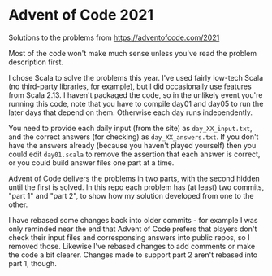 # Advent of Code 2021

Solutions to the problems from https://adventofcode.com/2021

Most of the code won't make much sense unless you've read the problem
description first.

I chose Scala to solve the problems this year. I've used fairly low-tech Scala
(no third-party libraries, for example), but I did occasionally use features
from Scala 2.13. I haven't packaged the code, so in the unlikely event you're
running this code, note that you have to compile day01 and day05 to run the
later days that depend on them. Otherwise each day runs independently.

You need to provide each daily input (from the site) as `day_XX_input.txt`, and
the correct answers (for checking) as `day_XX_answers.txt`. If you don't have
the answers already (because you haven't played yourself) then you could edit
`day01.scala` to remove the assertion that each answer is correct, or you could
build answer files one part at a time.

Advent of Code delivers the problems in two parts, with the second hidden until
the first is solved. In this repo each problem has (at least) two commits,
"part 1" and "part 2", to show how my solution developed from one to the other.

I have rebased some changes back into older commits - for example I was only
reminded near the end that Advent of Code prefers that players don't check
their input files and corresponsing answers into public repos, so I removed
those. Likewise I've rebased changes to add comments or make the code a bit
clearer. Changes made to support part 2 aren't rebased into part 1, though.
